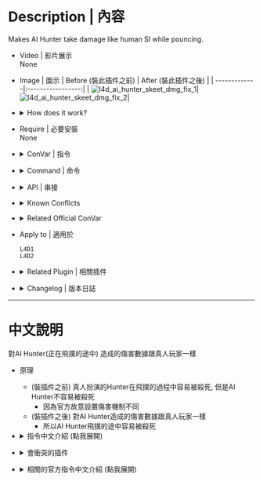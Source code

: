 # Description | 內容
Makes AI Hunter take damage like human SI while pouncing.

* Video | 影片展示
<br/>None

* Image | 圖示
	| Before (裝此插件之前)  			| After (裝此插件之後) |
	| -------------|:-----------------:|
	| ![l4d_ai_hunter_skeet_dmg_fix_1](image/l4d_ai_hunter_skeet_dmg_fix_1.gif)|![l4d_ai_hunter_skeet_dmg_fix_2](image/l4d_ai_hunter_skeet_dmg_fix_2.gif)|

* <details><summary>How does it work?</summary>

	* (Before) Human hunter can be easily killed while pouncing, but AI hunters can't be easily killed while pouncing
		* No skeet mechanics on AI Hunters
	* (After) Makes AI hunters take same damage like human SI while while pouncing
		* Replicate skeet mechanics on AI hunters.
</details>

* Require | 必要安裝
<br/>None

* <details><summary>ConVar | 指令</summary>

    * cfg/sourcemod/l4d_ai_hunter_skeet_dmg_fix.cfg
        ```php
		// 0=Plugin off, 1=Plugin on.
		l4d_ai_hunter_skeet_dmg_fix_enable "1"
        ```
</details>

* <details><summary>Command | 命令</summary>

	None
</details>

* <details><summary>API | 串接</summary>

	```php
	Registers a library name: l4d_ai_hunter_skeet_dmg_fix
	```
</details>

* <details><summary>Known Conflicts</summary>
	
	If you don't use any of these plugins at all, no need to worry about conflicts.
	1. [l4d2_ai_damagefix](https://github.com/SirPlease/L4D2-Competitive-Rework/blob/master/addons/sourcemod/scripting/l4d2_ai_damagefix.sp)
		* Removed
</details>

* <details><summary>Related Official ConVar</summary>

	* write down the following cvars in cfg/server.cfg
		```php
		// Taking this much damage interrupts a pounce attempt (default: 150)
		// Taking this much damage while pouncing wiil get you skeeted and die (No matter how much health left you have)
		sm_cvar z_pounce_damage_interrupt "150"
		```
</details>

* Apply to | 適用於
	```
	L4D1
	L4D2
	```

* <details><summary>Related Plugin | 相關插件</summary>

	1. [charging_takedamage_patch](https://github.com/fbef0102/L4D2-Plugins/tree/master/charging_takedamage_patch): Makes AI Charger take damage like human SI while charging.
    	* 移除AI Charger的衝鋒減傷
</details>

* <details><summary>Changelog | 版本日誌</summary>

	* v1.0h (2024-8-11)
		* Separate functions, remove ai charger
		* Replace SDKHook_OnTakeDamage with SDKHook_OnTakeDamageAlive

	* v1.0
		* [Original plugin from SirPlease/L4D2-Competitive-Rework](https://github.com/SirPlease/L4D2-Competitive-Rework/blob/master/addons/sourcemod/scripting/l4d2_ai_damagefix.sp)
</details>

- - - -
# 中文說明
對AI Hunter(正在飛撲的途中) 造成的傷害數據跟真人玩家一樣

* 原理
	* (裝插件之前) 真人扮演的Hunter在飛撲的過程中容易被殺死, 但是AI Hunter不容易被殺死
		* 因為官方故意設置傷害機制不同
	* (裝插件之後) 對AI Hunter造成的傷害數據跟真人玩家一樣
		* 所以AI Hunter飛撲的途中容易被殺死

* <details><summary>指令中文介紹 (點我展開)</summary>

    * cfg/sourcemod/l4d_ai_hunter_skeet_dmg_fix.cfg
        ```php
		// 0=關閉插件, 1=啟動插件
		l4d_ai_hunter_skeet_dmg_fix_enable "1"
        ```
</details>

* <details><summary>會衝突的插件</summary>
	
	如果沒安裝以下插件就不需要擔心衝突
	1. [l4d2_ai_damagefix](https://github.com/SirPlease/L4D2-Competitive-Rework/blob/master/addons/sourcemod/scripting/l4d2_ai_damagefix.sp)
		* 移除
</details>

* <details><summary>相關的官方指令中文介紹 (點我展開)</summary>

	* 以下指令寫入文件 cfg/server.cfg，可自行調整
		```php
		// Hunter 在飛撲途中受傷超過此數值會立刻死亡 (無論你剩餘多少血量都一樣，別問我為捨，此遊戲設計的)
		// 預設: 150
		sm_cvar z_pounce_damage_interrupt "150"
		```
</details>